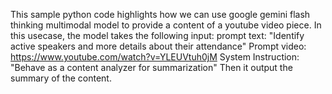 This sample python code highlights how we can use google gemini flash thinking multimodal model to provide a content of a youtube video piece.
In this usecase, the model takes the following input:
prompt text: "Identify active speakers and more details about their attendance"
Prompt video: https://www.youtube.com/watch?v=YLEUVtuh0jM
System Instruction: "Behave as a content analyzer for summarization"
Then it output the summary of the content.
